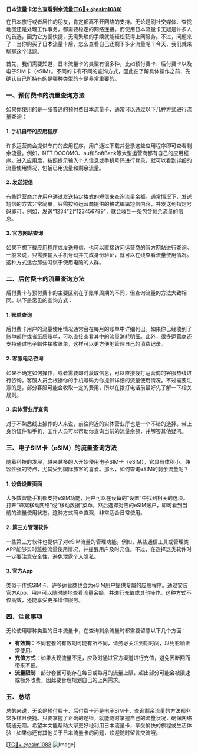 **日本流量卡怎么查看剩余流量[[TG💪+ @esim1088](https://t.me/s/esim1088)]**

在日本旅行或者居住的朋友，肯定都离不开网络的支持。无论是刷社交媒体、查找地图还是处理工作事务，都需要稳定的网络连接。而使用日本流量卡无疑是许多人的首选，因为它方便快捷，无需繁琐的手续就能轻松获得上网服务。不过，问题来了：当你购买了日本流量卡后，怎么查看自己还剩下多少流量呢？今天，我们就来聊聊这个话题。

首先，我们需要知道，日本流量卡的类型有很多种，比如预付费卡、后付费卡以及电子SIM卡（eSIM）。不同的卡有不同的查询方式，因此在了解具体操作之前，先确认自己所持有的是哪种类型的卡是非常重要的。

### **一、预付费卡的流量查询方法**

如果你使用的是一张普通的预付费日本流量卡，通常可以通过以下几种方式进行流量查询：

#### **1. 手机自带的应用程序**
许多运营商会提供专门的应用程序，用户通过下载并登录这些应用程序即可查看剩余流量。例如，NTT DOCOMO、au和SoftBank等大型运营商都有自己的应用程序。进入应用后，按照提示输入个人信息或手机号码进行登录，就可以看到详细的流量使用情况，包括已用流量和剩余流量。

#### **2. 发送短信**
有些运营商允许用户通过发送特定格式的短信来查询流量余额。通常情况下，发送短信的方式非常简单，只需按照运营商提供的格式编辑短信内容，并发送到指定号码即可。例如，发送“1234”到“123456789”，就会收到一条包含剩余流量的信息。

#### **3. 官方网站查询**
如果不想下载应用程序或发送短信，也可以直接访问运营商的官方网站进行查询。一般来说，只需要输入手机号码并完成身份验证，就可以在线查看流量使用情况。这种方式适合那些习惯于使用电脑的人群。

### **二、后付费卡的流量查询方法**

后付费卡与预付费卡的主要区别在于账单周期的不同，但查询流量的方法大致相同。以下是常见的查询方式：

#### **1. 账单查询**
后付费卡用户的流量使用情况通常会在每月的账单中详细列出。如果你已经收到了账单邮件或者纸质账单，可以直接查看其中的流量消耗明细。此外，很多运营商还支持通过电子邮件接收账单，这样可以更方便地管理自己的消费记录。

#### **2. 客服电话咨询**
如果不确定如何操作，或者需要即时获取信息，可以直接拨打运营商的客服热线进行咨询。客服人员会根据你的手机号码为你提供详细的流量使用情况。不过需要注意的是，部分客服可能会收取一定的费用，所以在拨打电话前最好先了解一下相关规则。

#### **3. 实体营业厅查询**
对于不熟悉线上操作的人来说，前往附近的实体营业厅也是一个不错的选择。带上身份证件和手机，工作人员可以帮助你查询当前的流量余额，并解答其他疑问。

### **三、电子SIM卡（eSIM）的流量查询方法**

随着科技的发展，越来越多的人开始使用电子SIM卡（eSIM），它具有体积小、兼容性强的特点，尤其受到国际旅客的喜爱。那么，如何查询eSIM的剩余流量呢？

#### **1. 设备设置页面**
大多数智能手机都支持eSIM功能，用户可以在设备的“设置”中找到相关的选项。打开“蜂窝移动网络”或“移动数据”菜单，然后选择对应的eSIM账户，即可看到当前的流量使用状态。这种方式简单直观，非常适合日常使用。

#### **2. 第三方管理软件**
一些第三方软件也提供了对eSIM流量的管理功能。例如，某些通信工具或管理类APP能够实时监控流量使用情况，并提醒用户及时充值。不过，在选择这类软件时一定要注意安全性，避免泄露个人隐私。

#### **3. 官方App**
类似于传统SIM卡，许多运营商也会为eSIM用户提供专属的应用程序。通过安装官方App，用户可以随时随地查看流量余额，并进行充值或其他操作。这种方式不仅高效，还能享受更多增值服务。

### **四、注意事项**

无论使用哪种类型的日本流量卡，在查询剩余流量时都需要留意以下几个方面：

- **有效期**：不同套餐的有效期可能有所不同，请务必关注到期时间，以免影响正常使用。
- **充值方式**：如果发现流量不足，应及时通过官方渠道进行充值，避免因断网而带来不便。
- **流量限制**：部分套餐可能存在每日或每月的流量上限，超出部分可能会被限速或额外收费，因此要合理规划自己的上网需求。

### **五、总结**

总的来说，无论是预付费卡、后付费卡还是电子SIM卡，查询剩余流量的方法都非常多样且便捷。只要掌握了正确的途径，就能随时掌握自己的流量状况，确保网络畅通无阻。希望本文能帮助大家更好地利用日本流量卡，享受愉快的旅程或生活体验！如果你还有其他关于日本流量卡的问题，欢迎随时留言交流哦。

[[TG💪+ @esim1088](https://t.me/s/esim1088) ![Image](https://i.postimg.cc/4NQfJmqS/Snipaste-2025-05-13-00-14-12.png)]